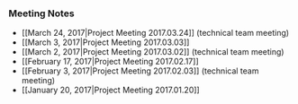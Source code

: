 ### Meeting Notes
- [[March 24, 2017|Project Meeting 2017.03.24]] (technical team meeting)
- [[March 3, 2017|Project Meeting 2017.03.03]]
- [[March 2, 2017|Project Meeting 2017.03.02]] (technical team meeting)
- [[February 17, 2017|Project Meeting 2017.02.17]]
- [[February 3, 2017|Project Meeting 2017.02.03]] (technical team meeting)
- [[January 20, 2017|Project Meeting 2017.01.20]]